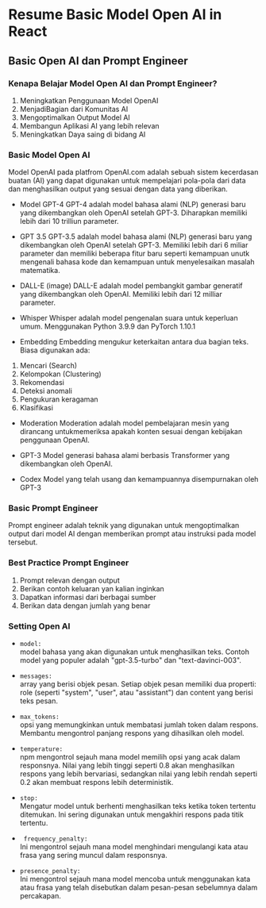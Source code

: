 # Resume Basic Model Open AI in React

## Basic Open AI dan Prompt Engineer

### Kenapa Belajar Model Open AI dan Prompt Engineer?

1. Meningkatkan Penggunaan Model OpenAI
2. MenjadiBagian dari Komunitas AI
3. Mengoptimalkan Output Model AI
4. Membangun Aplikasi AI yang lebih relevan
5. Meningkatkan Daya saing di bidang AI

### Basic Model Open AI

Model OpenAI pada platfrom OpenAI.com adalah sebuah sistem kecerdasan buatan (AI) yang dapat digunakan untuk mempelajari pola-pola dari data dan menghasilkan output yang sesuai dengan data yang diberikan.

- Model GPT-4
  GPT-4 adalah model bahasa alami (NLP) generasi baru yang dikembangkan oleh OpenAI setelah GPT-3. Diharapkan memiliki lebih dari 10 trilliun parameter.

- GPT 3.5
  GPT-3.5 adalah model bahasa alami (NLP) generasi baru yang dikembangkan oleh OpenAI setelah GPT-3. Memiliki lebih dari 6 miliar parameter dan memiliki beberapa fitur baru seperti kemampuan unutk mengenali bahasa kode dan kemampuan untuk menyelesaikan masalah matematika.

- DALL-E (image)
  DALL-E adalah model pembangkit gambar generatif yang dikembangkan oleh OpenAI. Memiliki lebih dari 12 milliar parameter.

- Whisper
  Whisper adalah model pengenalan suara untuk keperluan umum. Menggunakan Python 3.9.9 dan PyTorch 1.10.1

- Embedding
  Embedding mengukur keterkaitan antara dua bagian teks. Biasa digunakan ada:

1. Mencari (Search)
2. Kelompokan (Clustering)
3. Rekomendasi
4. Deteksi anomali
5. Pengukuran keragaman
6. Klasifikasi

- Moderation
  Moderation adalah model pembelajaran mesin yang dirancang untukmemeriksa apakah konten sesuai dengan kebijakan penggunaan OpenAI.

- GPT-3
  Model generasi bahasa alami berbasis Transformer yang dikembangkan oleh OpenAI.

- Codex
  Model yang telah usang dan kemampuannya disempurnakan oleh GPT-3

### Basic Prompt Engineer

Prompt engineer adalah teknik yang digunakan untuk mengoptimalkan output dari model AI dengan memberikan prompt atau instruksi pada model tersebut.

### Best Practice Prompt Engineer

1. Prompt relevan dengan output
2. Berikan contoh keluaran yan kalian inginkan
3. Dapatkan informasi dari berbagai sumber
4. Berikan data dengan jumlah yang benar

### Setting Open AI

- `model:`
  <br/>
  model bahasa yang akan digunakan untuk menghasilkan teks. Contoh model yang populer adalah "gpt-3.5-turbo" dan "text-davinci-003".

- `messages: `
  <br/>
  array yang berisi objek pesan. Setiap objek pesan memiliki dua properti: role (seperti "system", "user", atau "assistant") dan content yang berisi teks pesan.

- `max_tokens:`
  <br/>
  opsi yang memungkinkan untuk membatasi jumlah token dalam respons. Membantu mengontrol panjang respons yang dihasilkan oleh model.

- `temperature:`
  <br/>
  npm mengontrol sejauh mana model memilih opsi yang acak dalam responsnya. Nilai yang lebih tinggi seperti 0.8 akan menghasilkan respons yang lebih bervariasi, sedangkan nilai yang lebih rendah seperti 0.2 akan membuat respons lebih deterministik.

- `stop:`
  <br/>
  Mengatur model untuk berhenti menghasilkan teks ketika token tertentu ditemukan. Ini sering digunakan untuk mengakhiri respons pada titik tertentu.

- ` frequency_penalty:`
  <br/>
  Ini mengontrol sejauh mana model menghindari mengulangi kata atau frasa yang sering muncul dalam responsnya.

- `presence_penalty:`
  <br/>
  Ini mengontrol sejauh mana model mencoba untuk menggunakan kata atau frasa yang telah disebutkan dalam pesan-pesan sebelumnya dalam percakapan.
